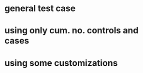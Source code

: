 # general test case

    

# using only cum. no. controls and cases

    

# using some customizations

    

